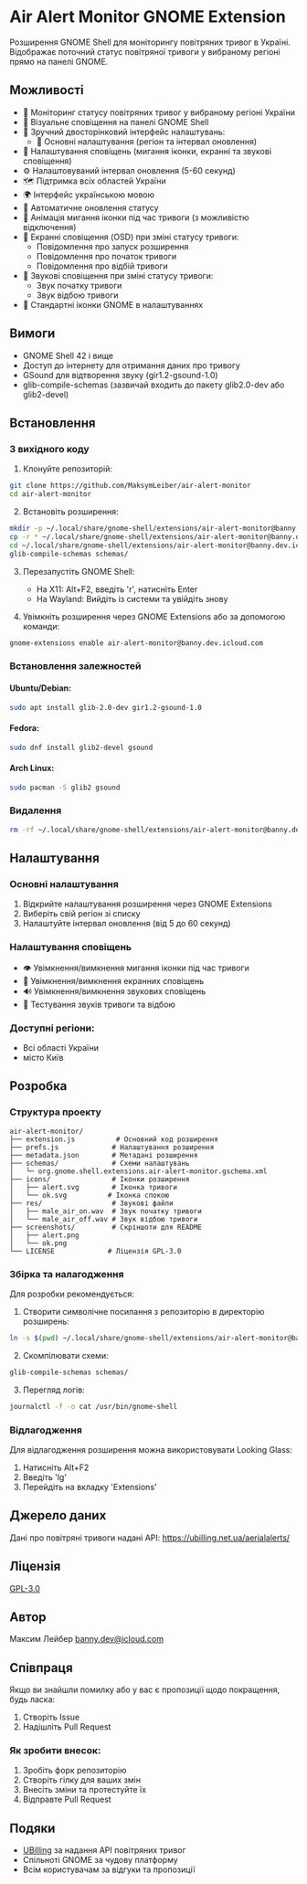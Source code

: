 # Air Alert Monitor GNOME Extension

Розширення GNOME Shell для моніторингу повітряних тривог в Україні. Відображає поточний статус повітряної тривоги у вибраному регіоні прямо на панелі GNOME.

## Можливості

- 🚨 Моніторинг статусу повітряних тривог у вибраному регіоні України
- 🔔 Візуальне сповіщення на панелі GNOME Shell
- 🎯 Зручний двосторінковий інтерфейс налаштувань:
  - 📍 Основні налаштування (регіон та інтервал оновлення)
- 🔧 Налаштування сповіщень (мигання іконки, екранні та звукові сповіщення)
- ⚙️ Налаштовуваний інтервал оновлення (5-60 секунд)
- 🗺️ Підтримка всіх областей України
- 🌍 Інтерфейс українською мовою
- 🔄 Автоматичне оновлення статусу
- 🎯 Анімація мигання іконки під час тривоги (з можливістю відключення)
- 📱 Екранні сповіщення (OSD) при зміні статусу тривоги:
  - Повідомлення про запуск розширення 
  - Повідомлення про початок тривоги 
  - Повідомлення про відбій тривоги 
- 🎨 Звукові сповіщення при зміні статусу тривоги:
  - Звук початку тривоги
  - Звук відбою тривоги
- 🎨 Стандартні іконки GNOME в налаштуваннях

## Вимоги

- GNOME Shell 42 і вище
- Доступ до інтернету для отримання даних про тривогу
- GSound для відтворення звуку (gir1.2-gsound-1.0)
- glib-compile-schemas (зазвичай входить до пакету glib2.0-dev або glib2-devel)

## Встановлення

### З вихідного коду

1. Клонуйте репозиторій:

```bash
git clone https://github.com/MaksymLeiber/air-alert-monitor
cd air-alert-monitor
```

2. Встановіть розширення:

```bash
mkdir -p ~/.local/share/gnome-shell/extensions/air-alert-monitor@banny.dev.icloud.com
cp -r * ~/.local/share/gnome-shell/extensions/air-alert-monitor@banny.dev.icloud.com/
cd ~/.local/share/gnome-shell/extensions/air-alert-monitor@banny.dev.icloud.com
glib-compile-schemas schemas/
```

3. Перезапустіть GNOME Shell:
   - На X11: Alt+F2, введіть 'r', натисніть Enter
   - На Wayland: Вийдіть із системи та увійдіть знову

4. Увімкніть розширення через GNOME Extensions або за допомогою команди:

```bash
gnome-extensions enable air-alert-monitor@banny.dev.icloud.com
```

### Встановлення залежностей

#### Ubuntu/Debian:

```bash
sudo apt install glib-2.0-dev gir1.2-gsound-1.0
```

#### Fedora:

```bash
sudo dnf install glib2-devel gsound
```

#### Arch Linux:

```bash
sudo pacman -S glib2 gsound
```

### Видалення

```bash
rm -rf ~/.local/share/gnome-shell/extensions/air-alert-monitor@banny.dev.icloud.com
```

## Налаштування

### Основні налаштування
1. Відкрийте налаштування розширення через GNOME Extensions
2. Виберіть свій регіон зі списку
3. Налаштуйте інтервал оновлення (від 5 до 60 секунд)

### Налаштування сповіщень
- 👁️ Увімкнення/вимкнення мигання іконки під час тривоги
- 🔔 Увімкнення/вимкнення екранних сповіщень
- 🔊 Увімкнення/вимкнення звукових сповіщень
- 🎵 Тестування звуків тривоги та відбою

### Доступні регіони:
- Всі області України
- місто Київ

## Розробка

### Структура проекту
```
air-alert-monitor/
├── extension.js          # Основний код розширення
├── prefs.js             # Налаштування розширення
├── metadata.json        # Метадані розширення
├── schemas/             # Схеми налаштувань
│   └─ org.gnome.shell.extensions.air-alert-monitor.gschema.xml
├── icons/               # Іконки розширення
│   ├── alert.svg        # Іконка тривоги
│   └── ok.svg          # Іконка спокою
├── res/                 # Звукові файли
│   ├── male_air_on.wav  # Звук початку тривоги
│   └── male_air_off.wav # Звук відбою тривоги
├── screenshots/         # Скріншоти для README
│   ├── alert.png
│   └── ok.png
└── LICENSE             # Ліцензія GPL-3.0
```


### Збірка та налагодження

Для розробки рекомендується:
1. Створити символічне посилання з репозиторію в директорію розширень:

```bash
ln -s $(pwd) ~/.local/share/gnome-shell/extensions/air-alert-monitor@banny.dev.icloud.com
```

2. Скомпілювати схеми:

```bash
glib-compile-schemas schemas/
```

3. Перегляд логів:

```bash
journalctl -f -o cat /usr/bin/gnome-shell
```

### Відлагодження
Для відлагодження розширення можна використовувати Looking Glass:
1. Натисніть Alt+F2
2. Введіть 'lg'
3. Перейдіть на вкладку 'Extensions'

## Джерело даних

Дані про повітряні тривоги надані API: https://ubilling.net.ua/aerialalerts/


## Ліцензія

[GPL-3.0](LICENSE)

## Автор
Максим Лейбер
banny.dev@icloud.com

## Співпраця

Якщо ви знайшли помилку або у вас є пропозиції щодо покращення, будь ласка:
1. Створіть Issue
2. Надішліть Pull Request

### Як зробити внесок:
1. Зробіть форк репозиторію
2. Створіть гілку для ваших змін
3. Внесіть зміни та протестуйте їх
4. Відправте Pull Request

## Подяки

- [UBilling](https://ubilling.net.ua/) за надання API повітряних тривог
- Спільноті GNOME за чудову платформу
- Всім користувачам за відгуки та пропозиції
